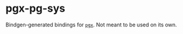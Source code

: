 # pgx-pg-sys

Bindgen-generated bindings for [`pgx`](https://crates.io/crates/pgx/).  Not meant to be used on its own.

